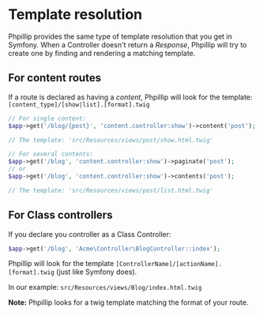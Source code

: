 # Template resolution

Phpillip provides the same type of template resolution that you get in Symfony.
When a Controller doesn't return a _Response_, Phpillip will try to create one by finding and rendering a matching template.

## For content routes

If a route is declared as having a _content_, Phpillip will look for the  template: `[content_type]/[show|list].[format].twig`

```php
// For single content:
$app->get('/blog/{post}', 'content.controller:show')->content('post');

// The template: 'src/Resources/views/post/show.html.twig'
```


```php
// For several contents:
$app->get('/blog', 'content.controller:show')->paginate('post');
// or
$app->get('/blog', 'content.controller:show')->contents('post');

// The template: 'src/Resources/views/post/list.html.twig'
```

## For Class controllers

If you declare you controller as a Class Controller:

```php
$app->get('/blog', 'Acme\Controller\BlogController::index');
```

Phpillip will look for the template `[ControllerName]/[actionName].[format].twig` (just like Symfony does).

In our example: `src/Resources/views/Blog/index.html.twig`

__Note:__ Phpillip looks for a twig template matching the format of your route.

